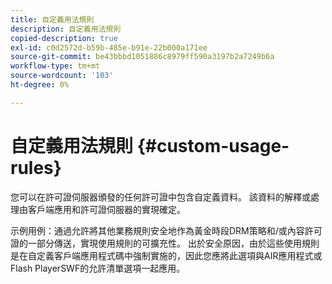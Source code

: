 ```yaml
---
title: 自定義用法規則
description: 自定義用法規則
copied-description: true
exl-id: c0d2572d-b59b-485e-b91e-22b000a171ee
source-git-commit: be43bbbd1051886c8979ff590a3197b2a7249b6a
workflow-type: tm+mt
source-wordcount: '103'
ht-degree: 0%

---
```


# 自定義用法規則 {#custom-usage-rules}

您可以在許可證伺服器頒發的任何許可證中包含自定義資料。 該資料的解釋或處理由客戶端應用和許可證伺服器的實現確定。

示例用例：通過允許將其他業務規則安全地作為黃金時段DRM策略和/或內容許可證的一部分傳送，實現使用規則的可擴充性。 出於安全原因，由於這些使用規則是在自定義客戶端應用程式碼中強制實施的，因此您應將此選項與AIR應用程式或Flash PlayerSWF的允許清單選項一起應用。
